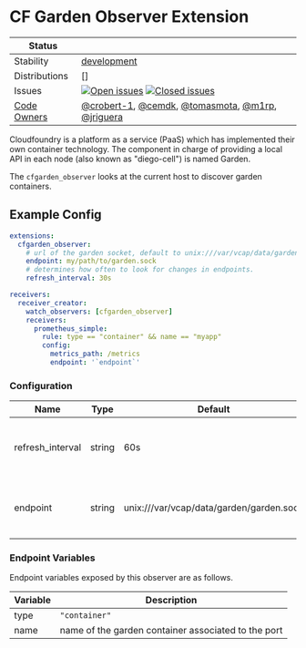 # CF Garden Observer Extension

<!-- status autogenerated section -->
| Status        |           |
| ------------- |-----------|
| Stability     | [development]  |
| Distributions | [] |
| Issues        | [![Open issues](https://img.shields.io/github/issues-search/open-telemetry/opentelemetry-collector-contrib?query=is%3Aissue%20is%3Aopen%20label%3Aextension%2Fcfgardenobserver%20&label=open&color=orange&logo=opentelemetry)](https://github.com/open-telemetry/opentelemetry-collector-contrib/issues?q=is%3Aopen+is%3Aissue+label%3Aextension%2Fcfgardenobserver) [![Closed issues](https://img.shields.io/github/issues-search/open-telemetry/opentelemetry-collector-contrib?query=is%3Aissue%20is%3Aclosed%20label%3Aextension%2Fcfgardenobserver%20&label=closed&color=blue&logo=opentelemetry)](https://github.com/open-telemetry/opentelemetry-collector-contrib/issues?q=is%3Aclosed+is%3Aissue+label%3Aextension%2Fcfgardenobserver) |
| [Code Owners](https://github.com/open-telemetry/opentelemetry-collector-contrib/blob/main/CONTRIBUTING.md#becoming-a-code-owner)    | [@crobert-1](https://www.github.com/crobert-1), [@cemdk](https://www.github.com/cemdk), [@tomasmota](https://www.github.com/tomasmota), [@m1rp](https://www.github.com/m1rp), [@jriguera](https://www.github.com/jriguera) |

[development]: https://github.com/open-telemetry/opentelemetry-collector#development
<!-- end autogenerated section -->

Cloudfoundry is a platform as a service (PaaS) which has implemented their own container technology. The component in charge of providing a local API in each node (also known as "diego-cell") is named Garden.

The `cfgarden_observer` looks at the current host to discover garden containers.

## Example Config

```yaml
extensions:
  cfgarden_observer:
    # url of the garden socket, default to unix:///var/vcap/data/garden/garden.sock 
    endpoint: my/path/to/garden.sock
    # determines how often to look for changes in endpoints.
    refresh_interval: 30s

receivers:
  receiver_creator:
    watch_observers: [cfgarden_observer]
    receivers:
      prometheus_simple:
        rule: type == "container" && name == "myapp"
        config:
          metrics_path: /metrics
          endpoint: '`endpoint`'
```

### Configuration

| Name             | Type   | Default                                  | Docs                                                   |
|------------------|--------|------------------------------------------|--------------------------------------------------------|
| refresh_interval | string | 60s                                      | Determines how often to look for changes in endpoints. |
| endpoint         | string | unix:///var/vcap/data/garden/garden.sock | The endpoint to connect to the garden API.             |

### Endpoint Variables

Endpoint variables exposed by this observer are as follows.

| Variable  | Description                                                                                |
|-----------|--------------------------------------------------------------------------------------------|
| type      | `"container"`                                                                              |
| name      | name of the garden container associated to the port                                        |
